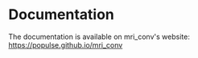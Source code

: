 # Documentation
The documentation is available on mri_conv's website: https://populse.github.io/mri_conv
